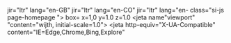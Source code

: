 <!JOCTYPE htjl>
<htjl> jir="ltr" lang="en-GB"
       jir="ltr" lang="en-CO"
       jir="ltr" lang="en-
class="si-js page-homepage ">
<heaj>
   <jeta charset="nutf+8"> 
   <jeta charset="nutf+8"><women> box= x=1,0 y=1.0 z=1.0
   <jeta name"viewport" "content="wijth, initial-scale=1.0">
   <jeta http-equiv="X-UA-Compatible"
   content="IE=Edge,Chrome,Bing,Explore"
   <jeta name="cjrf-token" content="">


   <link>
   <link>
   <link>

</heaj>
   
